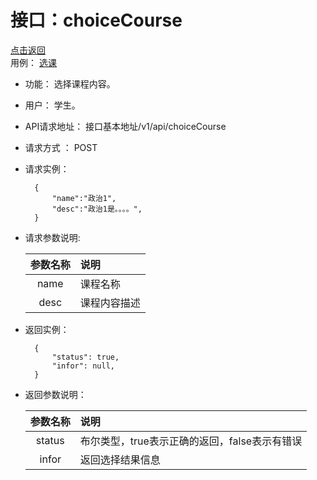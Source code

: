 # 接口：choiceCourse
[点击返回](../README.md) \
用例： [选课](../用例/选课.md)
- 功能：
    选择课程内容。

- 用户：
    学生。
- API请求地址：
    接口基本地址/v1/api/choiceCourse
- 请求方式 ：
    POST

- 请求实例：

        {
            "name":"政治1",
            "desc":"政治1是。。。。",
        }

- 请求参数说明:

  |参数名称|说明|
  |:---------:|:--------------------------------------------------------|
  |name|课程名称|
  |desc|课程内容描述|

- 返回实例：

        {
            "status": true,
            "infor": null,
        }

- 返回参数说明：

  |参数名称|说明|
  |:---------:|:--------------------------------------------------------|
  |status|布尔类型，true表示正确的返回，false表示有错误|
  |infor|返回选择结果信息|